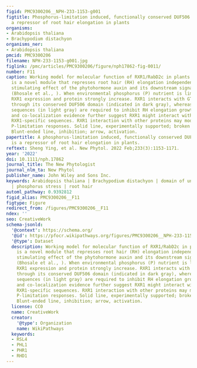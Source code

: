 ```yaml
---
figid: PMC9300206__NPH-233-1153-g001
figtitle: Phosphorus‐limitation induced, functionally conserved DUF506 protein is
  a repressor of root hair elongation in plants
organisms:
- Arabidopsis thaliana
- Brachypodium distachyon
organisms_ner:
- Arabidopsis thaliana
pmcid: PMC9300206
filename: NPH-233-1153-g001.jpg
figlink: /pmc/articles/PMC9300206/figure/nph17862-fig-0011/
number: F11
caption: Working model for molecular function of RXR1/RabD2c in plants. RXR1/RabD2c
  is a novel module that represses root hair (RH) elongation independently of the
  stimulating effect of the phytohormone auxin and its downstream signaling pathway
  (Bhosale et al., ). When environmental phosphorus (P) nutrient is limiting, PHR1/PHL1‐dependent
  RXR1 expression and protein strongly increase. RXR1 interacts with GTP‐bound RabD2c
  through its conserved DUF506 domain (indicated in dark gray), whereas RXR1‐specific
  sequences (in light gray) are required to inhibit RH elongation growth. Biochemical
  and co‐localization evidence further suggest RXR1 might interact with UGE4, through
  RXR1‐specific sequences. RXR1 interaction with other proteins may modulate additional
  P‐limitation responses. Solid line, experimentally supported; broken line, hypothetical.
  Blunt‐ended line, inhibition; arrow, activation.
papertitle: A phosphorus‐limitation induced, functionally conserved DUF506 protein
  is a repressor of root hair elongation in plants.
reftext: Sheng Ying, et al. New Phytol. 2022 Feb;233(3):1153-1171.
year: '2022'
doi: 10.1111/nph.17862
journal_title: The New Phytologist
journal_nlm_ta: New Phytol
publisher_name: John Wiley and Sons Inc.
keywords: Arabidopsis thaliana | Brachypodium distachyon | domain of unknown function
  | phosphorus stress | root hair
automl_pathway: 0.9392812
figid_alias: PMC9300206__F11
figtype: Figure
redirect_from: /figures/PMC9300206__F11
ndex: ''
seo: CreativeWork
schema-jsonld:
  '@context': https://schema.org/
  '@id': https://pfocr.wikipathways.org/figures/PMC9300206__NPH-233-1153-g001.html
  '@type': Dataset
  description: Working model for molecular function of RXR1/RabD2c in plants. RXR1/RabD2c
    is a novel module that represses root hair (RH) elongation independently of the
    stimulating effect of the phytohormone auxin and its downstream signaling pathway
    (Bhosale et al., ). When environmental phosphorus (P) nutrient is limiting, PHR1/PHL1‐dependent
    RXR1 expression and protein strongly increase. RXR1 interacts with GTP‐bound RabD2c
    through its conserved DUF506 domain (indicated in dark gray), whereas RXR1‐specific
    sequences (in light gray) are required to inhibit RH elongation growth. Biochemical
    and co‐localization evidence further suggest RXR1 might interact with UGE4, through
    RXR1‐specific sequences. RXR1 interaction with other proteins may modulate additional
    P‐limitation responses. Solid line, experimentally supported; broken line, hypothetical.
    Blunt‐ended line, inhibition; arrow, activation.
  license: CC0
  name: CreativeWork
  creator:
    '@type': Organization
    name: WikiPathways
  keywords:
  - RSL4
  - PHL1
  - PHR1
  - RHD1
---
```

